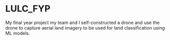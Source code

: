 # LULC_FYP
My final year project my team and I self-constructed a drone and use the drone to capture aerial land imagery to be used for land classification using ML models.

